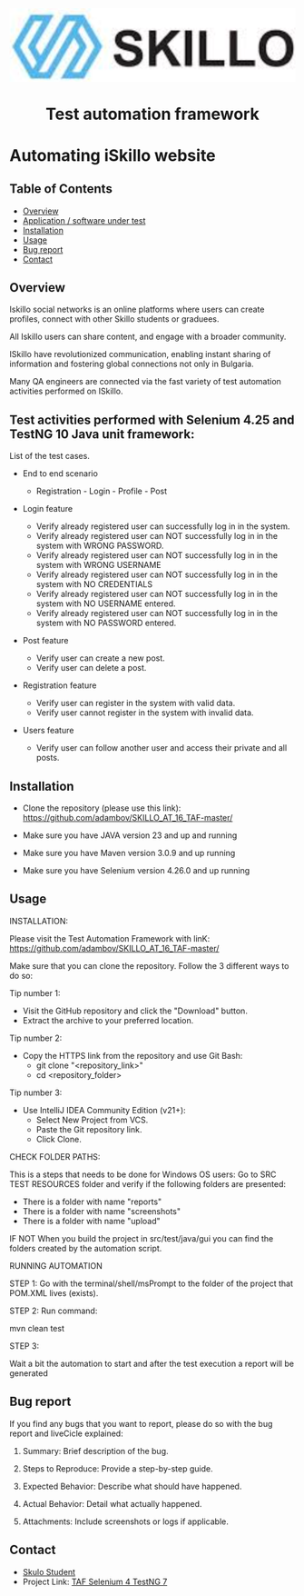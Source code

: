 <img align="center" src="skilloLogo.png" alt="Skillo Academy Logo" />


<div align="center">

# Test automation framework
</div>

# Automating iSkillo website

## Table of Contents
- [Overview](#overview)
- [Application / software under test]()
- [Installation](#installation)
- [Usage](#usage)
- [Bug report](#bug-report)
- [Contact](#contact)

## Overview
Iskillo social networks is an online platforms where users can create profiles,
connect with other Skillo students or graduees.

All Iskillo users can share content, and engage with
a broader community.

ISkillo have revolutionized communication,
enabling instant sharing of information and fostering
global connections not only in Bulgaria.

Many QA engineers are connected via the fast variety of test automation activities performed on ISkillo.

## Test activities performed with Selenium 4.25 and TestNG 10 Java unit framework:

List of the test cases.

- End to end scenario
  - Registration - Login - Profile - Post

- Login feature
  - Verify already registered user can successfully log in in the system.
  - Verify already registered user can NOT successfully log in in the system  with WRONG PASSWORD.
  - Verify already registered user can NOT successfully log in in the system  with WRONG USERNAME
  - Verify already registered user can NOT successfully log in in the system  with NO CREDENTIALS
  - Verify already registered user can NOT successfully log in in the system  with NO USERNAME entered.
  - Verify already registered user can NOT successfully log in in the system  with NO PASSWORD entered.

- Post feature
  - Verify  user can create a new post.
  - Verify user can delete a post.

- Registration feature
    - Verify user can register in the system with valid data.
    - Verify user cannot register in the system with invalid data.
  
- Users feature
    - Verify user can follow another user and access their private and all posts.
  
## Installation

- Clone the repository (please use this link): https://github.com/adambov/SKILLO_AT_16_TAF-master/
  
- Make sure you have JAVA version 23 and up and running

- Make sure you have Maven version 3.0.9 and up running

- Make sure you have Selenium version 4.26.0 and up running 


## Usage

INSTALLATION:

Please visit the Test Automation Framework with linK: https://github.com/adambov/SKILLO_AT_16_TAF-master/

Make sure that you can clone the repository. Follow the 3 different ways to do so:

Tip number 1:
- Visit the GitHub repository and click the "Download" button.
- Extract the archive to your preferred location.

Tip number 2:
- Copy the HTTPS link from the repository and use Git Bash:
  - git clone "<repository_link>"
  - cd <repository_folder>

Tip number 3:
- Use IntelliJ IDEA Community Edition (v21+):
    - Select New Project from VCS.
    - Paste the Git repository link.
    - Click Clone.


CHECK FOLDER PATHS:

This is a steps that needs to be done for Windows OS users:
Go to SRC TEST RESOURCES folder and verify if the following folders are presented:
- There is a folder with name "reports"
- There is a folder with name "screenshots"
- There is a folder with name "upload"

IF NOT
When you build the project in src/test/java/gui you can find the folders created by the automation script.

RUNNING AUTOMATION

STEP 1:
Go with the terminal/shell/msPrompt to the folder of the project that POM.XML lives (exists).

STEP 2:
Run command:

mvn clean test

STEP 3:

Wait a bit the automation to start and after the test execution a report will be generated

## Bug report
If you find any bugs that you want to report, please do so with the bug report and liveCicle explained:

1. Summary: Brief description of the bug.

2. Steps to Reproduce: Provide a step-by-step guide.

3. Expected Behavior: Describe what should have happened.

4. Actual Behavior: Detail what actually happened.

5. Attachments: Include screenshots or logs if applicable.

## Contact

- [Skulo Student](mailto:atanas.dambov@gmail.com)
- Project Link: [TAF Selenium 4 TestNG 7 ](https://github.com/adambov/SKILLO_AT_16_TAF-master)